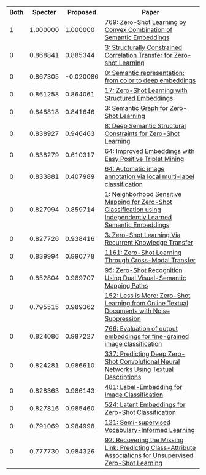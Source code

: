 <html><table><tr>
<th>Both</th>
<th>Specter</th>
<th>Proposed</th>
<th>Paper</th>
</tr>
<tr>
<td>1</td>
<td>1.000000</td>
<td>1.000000</td>
<td><a href="https://www.semanticscholar.org/paper/be2f5d8a7e6b415f1e22cee7dfd9be56b1afd8be">769: Zero-Shot Learning by Convex Combination of Semantic Embeddings</a></td>
</tr>
<tr>
<td>0</td>
<td>0.868841</td>
<td>0.885344</td>
<td><a href="https://www.semanticscholar.org/paper/60eec5c0f3ed4c297805d2efc37d313cc160e4b0">3: Structurally Constrained Correlation Transfer for Zero-shot Learning</a></td>
</tr>
<tr>
<td>0</td>
<td>0.867305</td>
<td>-0.020086</td>
<td><a href="https://www.semanticscholar.org/paper/d1e1005c2f69a5a2c5e5a7a02f2b7b3361463ede">0: Semantic representation: from color to deep embeddings</a></td>
</tr>
<tr>
<td>0</td>
<td>0.861258</td>
<td>0.864061</td>
<td><a href="https://www.semanticscholar.org/paper/e989df801f19f7748feecf27afacb2e5e3469761">17: Zero-Shot Learning with Structured Embeddings</a></td>
</tr>
<tr>
<td>0</td>
<td>0.848818</td>
<td>0.841646</td>
<td><a href="https://www.semanticscholar.org/paper/105bc5bde56723abdd3979c7b9adaa0a1616520d">3: Semantic Graph for Zero-Shot Learning</a></td>
</tr>
<tr>
<td>0</td>
<td>0.838927</td>
<td>0.946463</td>
<td><a href="https://www.semanticscholar.org/paper/10ba1c9fc82cbbcda26054c9ca8bfbc9d86e8ed6">8: Deep Semantic Structural Constraints for Zero-Shot Learning</a></td>
</tr>
<tr>
<td>0</td>
<td>0.838279</td>
<td>0.610317</td>
<td><a href="https://www.semanticscholar.org/paper/174439189595ea73af107ec16ca569253f73e0d3">64: Improved Embeddings with Easy Positive Triplet Mining</a></td>
</tr>
<tr>
<td>0</td>
<td>0.833881</td>
<td>0.407989</td>
<td><a href="https://www.semanticscholar.org/paper/96223cd923115df431bf69f2a4f88ca23de8a09a">64: Automatic image annotation via local multi-label classification</a></td>
</tr>
<tr>
<td>0</td>
<td>0.827994</td>
<td>0.859714</td>
<td><a href="https://www.semanticscholar.org/paper/d881a59d00971c754e02bfaaf4c48ec6dfbc1343">1: Neighborhood Sensitive Mapping for Zero-Shot Classification using Independently Learned Semantic Embeddings</a></td>
</tr>
<tr>
<td>0</td>
<td>0.827726</td>
<td>0.938416</td>
<td><a href="https://www.semanticscholar.org/paper/fe85478ea2299b3906a8916031ac369ac3ded77b">3: Zero-Shot Learning Via Recurrent Knowledge Transfer</a></td>
</tr>
<tr>
<td>0</td>
<td>0.839994</td>
<td>0.990778</td>
<td><a href="https://www.semanticscholar.org/paper/755e9f43ce398ae8737366720c5f82685b0c253e">1161: Zero-Shot Learning Through Cross-Modal Transfer</a></td>
</tr>
<tr>
<td>0</td>
<td>0.852804</td>
<td>0.989707</td>
<td><a href="https://www.semanticscholar.org/paper/36bfe217afafd8bccce3e8d2bd23c4e4018a98bc">95: Zero-Shot Recognition Using Dual Visual-Semantic Mapping Paths</a></td>
</tr>
<tr>
<td>0</td>
<td>0.795515</td>
<td>0.989362</td>
<td><a href="https://www.semanticscholar.org/paper/79f9a15b4e838d6db91249a85d72fadb07aee927">152: Less is More: Zero-Shot Learning from Online Textual Documents with Noise Suppression</a></td>
</tr>
<tr>
<td>0</td>
<td>0.824086</td>
<td>0.987227</td>
<td><a href="https://www.semanticscholar.org/paper/caccc069e658ea397c9faf673e74c959c734ff53">766: Evaluation of output embeddings for fine-grained image classification</a></td>
</tr>
<tr>
<td>0</td>
<td>0.824281</td>
<td>0.986610</td>
<td><a href="https://www.semanticscholar.org/paper/6540cb7971d1a9d72562d465172e010fbb729bc3">337: Predicting Deep Zero-Shot Convolutional Neural Networks Using Textual Descriptions</a></td>
</tr>
<tr>
<td>0</td>
<td>0.828363</td>
<td>0.986143</td>
<td><a href="https://www.semanticscholar.org/paper/6cd5fc1f0a63df570d3bccb33bf300791574e06f">481: Label-Embedding for Image Classification</a></td>
</tr>
<tr>
<td>0</td>
<td>0.827816</td>
<td>0.985460</td>
<td><a href="https://www.semanticscholar.org/paper/843acdd72a65691b0d1ac2752519480e7be24f88">524: Latent Embeddings for Zero-Shot Classification</a></td>
</tr>
<tr>
<td>0</td>
<td>0.791069</td>
<td>0.984998</td>
<td><a href="https://www.semanticscholar.org/paper/4cc2273cf8640ddd497e86d949dfd79057e5caea">121: Semi-supervised Vocabulary-Informed Learning</a></td>
</tr>
<tr>
<td>0</td>
<td>0.777730</td>
<td>0.984326</td>
<td><a href="https://www.semanticscholar.org/paper/6f90c5d50ad1eba4dd82d5cc8e57ab1f9c25d6c3">92: Recovering the Missing Link: Predicting Class-Attribute Associations for Unsupervised Zero-Shot Learning</a></td>
</tr>
</table></html>
